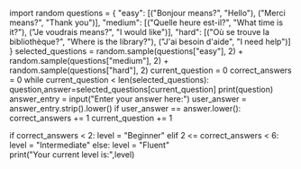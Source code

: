 import random
questions = {
    "easy": [("Bonjour means?", "Hello"), ("Merci means?", "Thank you")],
    "medium": [("Quelle heure est-il?", "What time is it?"), ("Je voudrais means?", "I would like")],
    "hard": [("Où se trouve la bibliothèque?", "Where is the library?"), ("J'ai besoin d'aide", "I need help")]
}
selected_questions = random.sample(questions["easy"], 2) + random.sample(questions["medium"], 2) + random.sample(questions["hard"], 2)
current_question = 0
correct_answers = 0
while current_question < len(selected_questions):
    question,answer=selected_questions[current_question]
    print(question)
    answer_entry = input("Enter your answer here:")
    user_answer = answer_entry.strip().lower()
    if user_answer == answer.lower():
        correct_answers += 1
    current_question += 1
    
if correct_answers < 2:
    level = "Beginner"
elif 2 <= correct_answers < 6:
    level = "Intermediate"
else:
    level = "Fluent"    
print("Your current level is:",level)

